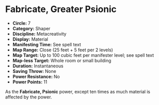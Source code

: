 # Fabricate, Greater Psionic

- **Circle:** 7
- **Category:** Shaper
- **Discipline:** Metacreativity
- **Display:** Material
- **Manifesting Time:** See spell text
- **Map Range:** Close (25 feet + 5 feet per 2 levels)
- **Map Target:** Up to 100 cubic feet per manifester level; see spell text
- **Map-less Target:** Whole room or small building
- **Duration:** Instantaneous
- **Saving Throw:** None
- **Power Resistance:** No
- **Power Points:** 11

As the **Fabricate, Psionic** power, except ten times as much material is affected by the power.
